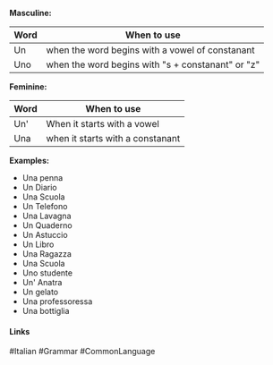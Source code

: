 **Masculine:**

| Word | When to use                                             |
| ---- | ------------------------------------------------------- |
| Un   | when the word begins with a vowel of constanant                         |
| Uno  | when the word begins with "s + constanant" or "z" | 

**Feminine:**

| Word | When to use                 |
| ---- | --------------------------- |
| Un'  | When it starts with a vowel |
| Una  | when it starts with a constanant                            |

**Examples:**

- Una penna
- Un Diario
- Una Scuola
- Un Telefono
- Una Lavagna
- Un Quaderno
- Un Astuccio
- Un Libro
- Una Ragazza
- Una Scuola
- Uno studente
- Un' Anatra
- Un gelato
- Una professoressa
- Una bottiglia



#### Links
#Italian #Grammar #CommonLanguage 